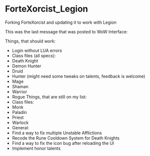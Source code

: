 # ForteXorcist_Legion
Forking ForteXorcist and updating it to work with Legion

This was the last message that was posted to WoW Interface: 

Things, that should work:
- Login without LUA errors
- Class files (all specs):
- Death Knight
- Demon Hunter
- Druid
- Hunter (might need some tweaks on talents, feedback is welcome)
- Mage
- Shaman
- Warrior
- Rogue
Things, that are still on my list:
- Class files:
- Monk
- Paladin
- Priest
- Warlock
- General:
- Find a way to fix multiple Unstable Afflictions
- Recode the Rune Cooldown System for Death Knights
- Find a way to fix the icon bug after reloading the UI
- Implement honor talents
